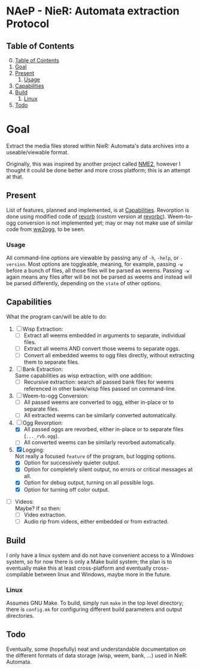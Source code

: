 # NAeP - NieR: Automata extraction Protocol

## Table of Contents
0. [Table of Contents](#table-of-contents)
1. [Goal](#goal)
2. [Present](#present)
   1. [Usage](#usage)
3. [Capabilities](#capabilities)
4. [Build](#build)
   1. [Linux](#linux)
5. [Todo](#todo)

# Goal
Extract the media files stored within NieR: Automata's data archives into a
useable/viewable format.

Originally, this was inspired by another project called [NME2][NME2],
however I thought it could be done better and more cross platform; this is an attempt
at that.

## Present
List of features, planned and implemented, is at [Capabilities](#capabilities).
Revorption is done using modified code of [revorb][revorb] (custom version at [revorbc][revorbc]).
Weem-to-ogg conversion is not implemented yet; may or may not make use of similar code
from [ww2ogg][ww2ogg], to be seen.

### Usage
All command-line options are viewable by passing any of `-h`, `-help`, or `-version`.
Most options are toggleable, meaning, for example, passing `-w` before a bunch of files,
all those files will be parsed as weems. Passing `-w` again means any files after
will be not be parsed as weems and instead will be parsed differently, depending
on the `state` of other options.

## Capabilities
What the program can/will be able to do:
1. &#9744; Wisp Extraction:  
   * &#9744; Extract all weems embedded in arguments to separate, individual files.  
   * &#9744; Extract all weems AND convert those weems to separate oggs.  
   * &#9744; Convert all embedded weems to ogg files directly, without extracting them
   to separate files.  
2. &#9744; Bank Extraction:  
    Same capabilities as wisp extraction, with one addition:  
   * &#9744; Recursive extraction: search all passed bank files for weems referenced in
     other bank/wisp files passed on command-line.  
3. &#9744; Weem-to-ogg Conversion:  
   * &#9744; All passed weems are converted to ogg, either in-place or to separate files.  
   * &#9744; All extracted weems can be similarly converted automatically.  
4. &#9744; Ogg Revorption:  
    * &#9746; All passed oggs are revorbed, either in-place or to separate files (`..._rvb.ogg`).  
    * &#9744; All converted weems can be similarly revorbed automatically.  
5. &#9746; Logging:  
   Not really a focused `feature` of the program, but logging options.  
    * &#9746; Option for successively quieter output.  
    * &#9746; Option for completely silent output, no errors or critical messages at all.  
    * &#9746; Option for debug output, turning on all possible logs.  
    * &#9746; Option for turning off color output.  
* &#9744; Videos:  
    Maybe? If so then:
   * &#9744; Video extraction.
   * &#9744; Audio rip from videos, either embedded or from extracted.

## Build
I only have a linux system and do not have convenient access to a Windows system, so
for now there is only a Make build system; the plan is to eventually make this at least
cross-platform and eventually cross-compilable between linux and Windows, maybe more in the future.

### Linux
Assumes GNU Make. To build, simply run `make` in the top level directory; there is `config.mk` for configuring
different build parameters and output directories.

## Todo
Eventually, some (hopefully) neat and understandable documentation on the different formats
of data storage (wisp, weem, bank, ...) used in NieR: Automata.

[NME2]:https://github.com/TypeA2/NME2
[ww2ogg]:https://github.com/hcs64/ww2ogg
[revorbc]:https://github.com/bowtoes/revorbc
[revorb]:http://yirkha.fud.cz/progs/foobar2000/revorb.cpp
